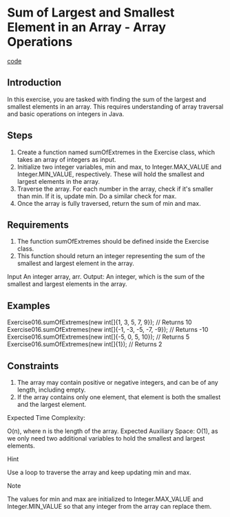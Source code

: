 # Sum of Largest and Smallest Element in an Array - Array Operations

[code](Exercise016.java)

## Introduction

In this exercise, you are tasked with finding the sum of the largest and smallest elements in an array. This requires understanding of array traversal and basic operations on integers in Java.

## Steps

1. Create a function named sumOfExtremes in the Exercise class, which takes an array of integers as input.
2. Initialize two integer variables, min and max, to Integer.MAX_VALUE and Integer.MIN_VALUE, respectively. These will hold the smallest and largest elements in the array.
3. Traverse the array. For each number in the array, check if it's smaller than min. If it is, update min. Do a similar check for max.
4. Once the array is fully traversed, return the sum of min and max.

## Requirements

1. The function sumOfExtremes should be defined inside the Exercise class.
2. This function should return an integer representing the sum of the smallest and largest element in the array.

Input
An integer array, arr.
Output:
An integer, which is the sum of the smallest and largest elements in the array.

## Examples

Exercise016.sumOfExtremes(new int[]{1, 3, 5, 7, 9});  // Returns 10
Exercise016.sumOfExtremes(new int[]{-1, -3, -5, -7, -9}); // Returns -10
Exercise016.sumOfExtremes(new int[]{-5, 0, 5, 10}); // Returns 5
Exercise016.sumOfExtremes(new int[]{1}); // Returns 2

## Constraints

1. The array may contain positive or negative integers, and can be of any length, including empty.
2. If the array contains only one element, that element is both the smallest and the largest element.

Expected Time Complexity:

O(n), where n is the length of the array.
Expected Auxiliary Space:
O(1), as we only need two additional variables to hold the smallest and largest elements.

Hint

Use a loop to traverse the array and keep updating min and max.

Note

The values for min and max are initialized to Integer.MAX_VALUE and Integer.MIN_VALUE so that any integer from the array can replace them.
